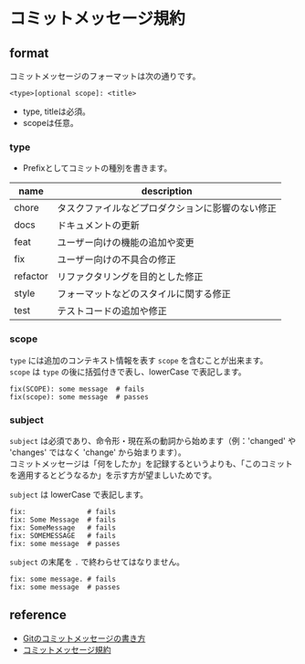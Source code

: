# コミットメッセージ規約

## format

コミットメッセージのフォーマットは次の通りです。
```
<type>[optional scope]: <title>
```

- type, titleは必須。
- scopeは任意。

### type

- Prefixとしてコミットの種別を書きます。

| name | description |
| --- | ---|
| chore | タスクファイルなどプロダクションに影響のない修正 |
| docs | ドキュメントの更新 |
| feat | ユーザー向けの機能の追加や変更 |
| fix | ユーザー向けの不具合の修正 |
| refactor | リファクタリングを目的とした修正 |
| style | フォーマットなどのスタイルに関する修正 |
| test | テストコードの追加や修正 |

### scope
`type` には追加のコンテキスト情報を表す `scope` を含むことが出来ます。  
`scope` は `type` の後に括弧付きで表し、lowerCase で表記します。

```
fix(SCOPE): some message  # fails
fix(scope): some message  # passes
```

### subject
`subject` は必須であり、命令形・現在系の動詞から始めます（例：'changed' や 'changes' ではなく 'change' から始まります）。  
コミットメッセージは「何をしたか」を記録するというよりも、「このコミットを適用するとどうなるか」を示す方が望ましいためです。

`subject` は lowerCase で表記します。

```
fix:               # fails
fix: Some Message  # fails
fix: SomeMessage   # fails
fix: SOMEMESSAGE   # fails
fix: some message  # passes
```

`subject` の末尾を `.` で終わらせてはなりません。

```
fix: some message. # fails
fix: some message  # passes
```

## reference

- [Gitのコミットメッセージの書き方](https://zenn.dev/itosho/articles/git-commit-message-2023)
- [コミットメッセージ規約](https://gist.github.com/minop1205/5fc4f6ef0ec89fb1738833ba25ae00a0)
